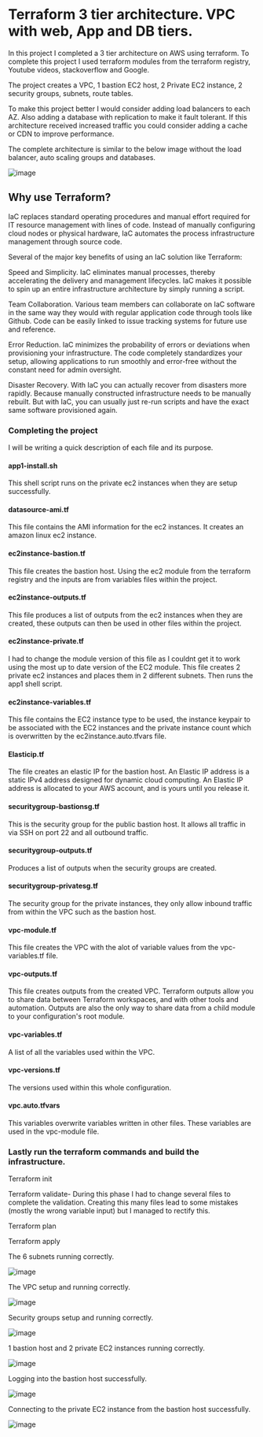 # Terraform 3 tier architecture. VPC with web, App and DB tiers.

In this project I completed a 3 tier architecture on AWS using terraform. To complete this project I used terraform modules from the terraform registry, Youtube videos, stackoverflow and Google.

The project creates a VPC, 1 bastion EC2 host, 2 Private EC2 instance, 2 security groups, subnets, route tables.

To make this project better I would consider adding load balancers to each AZ. Also adding a database with replication to make it fault tolerant. If this architecture received increased traffic you could consider adding a cache or CDN to improve performance.

The complete architecture is similar to the below image without the load balancer, auto scaling groups and databases.

![image](https://user-images.githubusercontent.com/117186369/212902905-29f2536f-5a0d-4aaf-af22-a4be7b83bb05.png)

## Why use Terraform?

IaC replaces standard operating procedures and manual effort required for IT resource management with lines of code. Instead of manually configuring cloud nodes or physical hardware, IaC automates the process infrastructure management through source code.

Several of the major key benefits of using an IaC solution like Terraform:

Speed and Simplicity. IaC eliminates manual processes, thereby accelerating the delivery and management lifecycles. IaC makes it possible to spin up an entire infrastructure architecture by simply running a script.

Team Collaboration. Various team members can collaborate on IaC software in the same way they would with regular application code through tools like Github. Code can be easily linked to issue tracking systems for future use and reference.

Error Reduction. IaC minimizes the probability of errors or deviations when provisioning your infrastructure. The code completely standardizes your setup, allowing applications to run smoothly and error-free without the constant need for admin oversight.

Disaster Recovery. With IaC you can actually recover from disasters more rapidly. Because manually constructed infrastructure needs to be manually rebuilt. But with IaC, you can usually just re-run scripts and have the exact same software provisioned again.


### Completing the project

I will be writing a quick description of each file and its purpose.

#### app1-install.sh 

This shell script runs on the private ec2 instances when they are setup successfully.

#### datasource-ami.tf

This file contains the AMI information for the ec2 instances. It creates an amazon linux ec2 instance.

#### ec2instance-bastion.tf 

This file creates the bastion host. Using the ec2 module from the terraform registry and the inputs are from variables files within the project.

#### ec2instance-outputs.tf

This file produces a list of outputs from the ec2 instances when they are created, these outputs can then be used in other files within the project.

#### ec2instance-private.tf

I had to change the module version of this file as I couldnt get it to work using the most up to date version of the EC2 module. This file creates 2 private ec2 instances and places them in 2 different subnets. Then runs the app1 shell script.

#### ec2instance-variables.tf 

This file contains the EC2 instance type to be used, the instance keypair to be associated with the EC2 instances and the private instance count which is overwritten by the ec2instance.auto.tfvars file.


#### Elasticip.tf

The file creates an elastic IP for the bastion host. An Elastic IP address is a static IPv4 address designed for dynamic cloud computing. An Elastic IP address is allocated to your AWS account, and is yours until you release it.

#### securitygroup-bastionsg.tf

This is the security group for the public bastion host. It allows all traffic in via SSH on port 22 and all outbound traffic.

#### securitygroup-outputs.tf

Produces a list of outputs when the security groups are created.

#### securitygroup-privatesg.tf

The security group for the private instances, they only allow inbound traffic from within the VPC such as the bastion host.

#### vpc-module.tf

This file creates the VPC with the alot of variable values from the vpc-variables.tf file. 

#### vpc-outputs.tf

This file creates outputs from the created VPC. Terraform outputs allow you to share data between Terraform workspaces, and with other tools and automation. Outputs are also the only way to share data from a child module to your configuration's root module.

#### vpc-variables.tf

A list of all the variables used within the VPC.

#### vpc-versions.tf

The versions used within this whole configuration. 

#### vpc.auto.tfvars

This variables overwrite variables written in other files. These variables are used in the vpc-module file.

### Lastly run the terraform commands and build the infrastructure.

Terraform init

Terraform validate- During this phase I had to change several files to complete the validation. Creating this many files lead to some mistakes (mostly the wrong variable input) but I managed to rectify this.

Terraform plan

Terraform apply

The 6 subnets running correctly.

![image](https://user-images.githubusercontent.com/117186369/212904537-65bc00fe-5dc5-4172-9a81-8452d3761a46.png)

The VPC setup and running correctly.

![image](https://user-images.githubusercontent.com/117186369/212904691-43045d33-7dfe-4ee3-82c7-0bbf9d958727.png)

Security groups setup and running correctly.

![image](https://user-images.githubusercontent.com/117186369/212904777-44ff6969-1460-4bd1-9a5e-83dd91df2545.png)

1 bastion host and 2 private EC2 instances running correctly.

![image](https://user-images.githubusercontent.com/117186369/212904905-15c265e5-45ff-4a0e-ab29-5d9d771b7ca6.png)

Logging into the bastion host successfully.

![image](https://user-images.githubusercontent.com/117186369/212905020-12b36e5e-5c16-4e4c-ae85-28ffeb91cef6.png)

Connecting to the private EC2 instance from the bastion host successfully.

![image](https://user-images.githubusercontent.com/117186369/212905099-fcbeeca8-866f-4eb9-8b16-55d44395a0b4.png)






